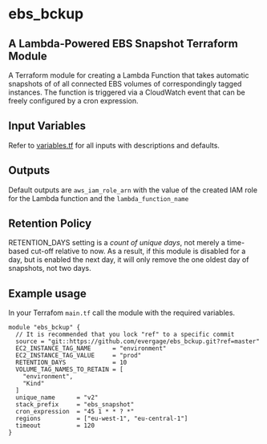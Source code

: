 # ebs\_bckup
## A Lambda-Powered EBS Snapshot Terraform Module

A Terraform module for creating a Lambda Function that takes automatic snapshots of of all connected EBS volumes of correspondingly tagged instances.
The function is triggered via a CloudWatch event that can be freely configured by a cron expression.

## Input Variables

Refer to [variables.tf](variables.tf) for all inputs with descriptions and defaults. 

## Outputs
Default outputs are `aws_iam_role_arn` with the value of the created IAM role for the Lambda function and the `lambda_function_name`

## Retention Policy

RETENTION_DAYS setting is a *count of unique days*, not merely a time-based cut-off relative to now. As a result,
if this module is disabled for a day, but is enabled the next day, it will only remove the one oldest day of snapshots,
not two days.


## Example usage
In your Terrafom `main.tf` call the module with the required variables.

```
module "ebs_bckup" {
  // It is recommended that you lock "ref" to a specific commit
  source = "git::https://github.com/evergage/ebs_bckup.git?ref=master"
  EC2_INSTANCE_TAG_NAME      = "environment"
  EC2_INSTANCE_TAG_VALUE     = "prod"
  RETENTION_DAYS             = 10
  VOLUME_TAG_NAMES_TO_RETAIN = [
    "environment",
    "Kind"
  ]
  unique_name      = "v2"
  stack_prefix     = "ebs_snapshot"
  cron_expression  = "45 1 * * ? *"
  regions          = ["eu-west-1", "eu-central-1"]
  timeout          = 120
}
```
